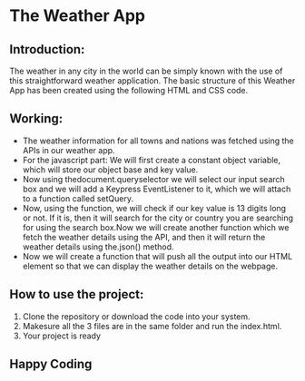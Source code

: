 # The Weather App

## Introduction:

The weather in any city in the world can be simply known with the use of this straightforward weather application. The basic structure of this Weather App has been created using the following HTML and CSS code.

## Working:

* The weather information for all towns and nations was fetched using the APIs in our weather app.
* For the javascript part: We will first create a constant object variable, which will store our object base and key value.
* Now using thedocument.queryselector we will select our input search box and we will add a Keypress EventListener to it, which we will attach to a function called setQuery.
* Now, using the function, we will check if our key value is 13 digits long or not. If it is, then it will search for the city or country you are searching for using the search box.Now we will create another function  which we fetch the weather details using the API, and then it will return the weather details using the.json() method.
* Now we will create a function that will push all the output into our HTML element so that we can display the weather details on the webpage.


## How to use the project:

1. Clone the repository or download the code into your system.
2. Makesure all the 3 files are in the same folder and run the index.html.
3. Your project is ready

## Happy Coding



